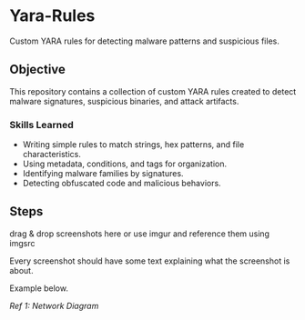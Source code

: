 # Yara-Rules
Custom YARA rules for detecting malware patterns and suspicious files.

## Objective

This repository contains a collection of custom YARA rules created to detect malware signatures, suspicious binaries, and attack artifacts.

### Skills Learned

- Writing simple rules to match strings, hex patterns, and file characteristics.
- Using metadata, conditions, and tags for organization.
- Identifying malware families by signatures.
- Detecting obfuscated code and malicious behaviors.


## Steps
drag & drop screenshots here or use imgur and reference them using imgsrc

Every screenshot should have some text explaining what the screenshot is about.

Example below.

*Ref 1: Network Diagram*
